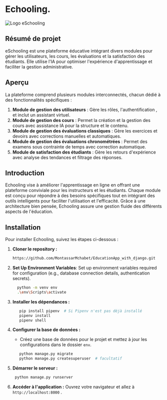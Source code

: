 
# Echooling.
![Logo eSchooling](C:\Users\montassar\Desktop\projet_django\education_app\home\static\assets\images\logo2.png)
## Résumé de projet
eSchooling est une plateforme éducative intégrant divers modules pour gérer les utilisateurs, les cours, les évaluations et la satisfaction des étudiants. Elle utilise l'IA pour optimiser l'expérience d'apprentissage et faciliter la gestion administrative.

## Aperçu
La plateforme comprend plusieurs modules interconnectés, chacun dédié à des fonctionnalités spécifiques :

1. **Module de gestion des utilisateurs** : Gère les rôles, l'authentification , et inclut un assistant virtuel.
2. **Module de gestion des cours** : Permet la création et la gestion des cours avec assistance IA pour la structure et le contenu.
3. **Module de gestion des évaluations classiques** : Gère les exercices et devoirs avec corrections manuelles et automatiques.
4. **Module de gestion des évaluations chronométrées** : Permet des examens sous contrainte de temps avec correction automatique.
5. **Module de satisfaction des étudiants** : Gère les retours d'expérience avec analyse des tendances et filtrage des réponses.

## Introduction
Echooling vise à améliorer l'apprentissage en ligne en offrant une plateforme conviviale pour les instructeurs et les étudiants. Chaque module est conçu pour répondre à des besoins spécifiques tout en intégrant des outils intelligents pour faciliter l'utilisation et l'efficacité. Grâce à une architecture bien pensée, Echooling assure une gestion fluide des différents aspects de l'éducation.

## Installation
Pour installer Echooling, suivez les étapes ci-dessous :

1. **Cloner le repository :**
   ```bash
   https://github.com/MontassarMchabet/EducationApp_with_django.git
   
   ```
2. **Set Up Environment Variables**: Set up environment variables required for configuration (e.g., database connection details, authentication secrets).
    ```bash
      python -m venv env  
      .\env\Scripts\activate 
    ```
3. **Installer les dépendances :**
   ```bash
      pip install pipenv  # Si Pipenv n'est pas déjà installé
      pipenv install
      pipenv shell
   ```

4. **Configurer la base de données :**
   - Créez une base de données pour le projet et mettez à jour les configurations dans le dossier `env`.
   ```bash
      python manage.py migrate
      python manage.py createsuperuser  # facultatif
   ```

5. **Démarrer le serveur :**
     ```bash
      python manage.py runserver
     ```

6. **Accéder à l'application :**
   Ouvrez votre navigateur et allez à `http://localhost:8000` .
